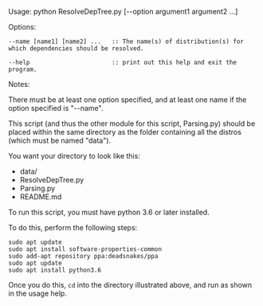 Usage: python ResolveDepTree.py [--option argument1 argument2 ...]

Options:

    --name [name1] [name2] ...   :: The name(s) of distribution(s) for which dependencies should be resolved.

    --help                       :: print out this help and exit the program.

Notes: 

There must be at least one option specified, and at least one name if the option specified is "--name".

This script (and thus the other module for this script, Parsing.py) should be placed within the same directory as the folder containing all the distros (which must be named "data").

You want your directory to look like this:

* data/
* ResolveDepTree.py
* Parsing.py
* README.md

To run this script, you must have python 3.6 or later installed.

To do this, perform the following steps:
```
sudo apt update
sudo apt install software-properties-common
sudo add-apt repository ppa:deadsnakes/ppa
sudo apt update
sudo apt install python3.6
```

Once you do this, `cd` into the directory illustrated above, and run as shown in the usage help.
